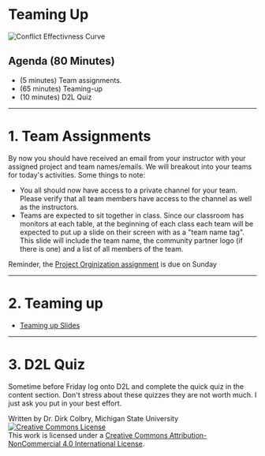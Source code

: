# Teaming Up

![Conflict Effectivness Curve](https://lh6.googleusercontent.com/grbkbhwZpUMI4EabrIxeeGhvwe8tFZSmykIUNjYtGgLRVnBM9R6nmYFfcjww9cZ81Dp6bJWOZozy5ZxdlBQejKh3bt2xSZGIDIEOPo_CwH4sJZnwUqz9nQAKeCxiidtRwXYQYGKXvyex)


## Agenda (80 Minutes)

- (5 minutes) Team assignments.
- (65 minutes) Teaming-up
- (10 minutes) D2L Quiz

----

# 1. Team Assignments

By now you should have received an email from your instructor with your assigned project and team names/emails. We will breakout into your teams for today's activities. Some things to note:

* You all should now have access to a private channel for your team.  Please verify that all team members have access to the channel as well as the instructors.   
* Teams are expected to sit together in class.  Since our classroom has monitors at each table, at the beginning of each class each team will be expected to put up a slide on their screen with as a "team name tag". This slide will include the team name, the community partner logo (if there is one) and a list of all members of the team.  

Reminder, the [Project Orginization assignment](0121-ASSIGNMENT_Project_Organization) is due on Sunday

---

# 2. Teaming up

- [Teaming up Slides](https://docs.google.com/presentation/d/1MG2iTmDpxUWgsXYZUeg0acex8NRhdi4BNKqs7_jQfi4/edit?usp=sharing)


----
# 3. D2L Quiz
Sometime before Friday log onto D2L and complete the quick quiz in the content section. Don't stress about these quizzes they are not worth much. I just ask you put in your best effort. 

Written by Dr. Dirk Colbry, Michigan State University
<a rel="license" href="http://creativecommons.org/licenses/by-nc/4.0/"><img alt="Creative Commons License" style="border-width:0" src="https://i.creativecommons.org/l/by-nc/4.0/88x31.png" /></a><br />This work is licensed under a <a rel="license" href="http://creativecommons.org/licenses/by-nc/4.0/">Creative Commons Attribution-NonCommercial 4.0 International License</a>.
